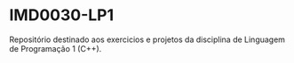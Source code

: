 # IMD0030-LP1
Repositório destinado aos exercicios e projetos da disciplina de Linguagem de Programação 1 (C++).
